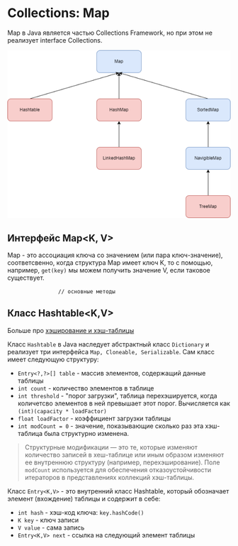 # Collections: Map
Map в Java является частью Collections Framework, но при этом не реализует interface Collections. 

![(./images/MapInterface.png)](./images/MapInterface.png)

## Интерфейс Map<K, V>
Map - это ассоциация ключа со значением (или пара ключ-значение), соответсвенно, когда структура Map имеет ключ K, то с помощью, например, `get(key)` мы можем получить значение V, если таковое существует. 

                    // основные методы

## Класс Hashtable<K,V>
Больше про [хэширование и хэш-таблицы](./Hashing.md)

Класс `Hashtable` в Java наследует абстрактный класс `Dictionary` и реализует три интерфейса `Map, Cloneable, Serializable`. Сам класс имеет следующую структуру: 
* `Entry<?,?>[] table` - массив элементов, содержащий данные таблицы
* `int count` - количество элементов в таблице
* `int threshold` - "порог загрузки", таблица перехэшируется, когда количетсво элементов в ней превышает этот порог. Вычисляется как `(int)(capacity * loadFactor)`
* `float loadFactor` - коэффициент загрузки таблицы
* `int modCount = 0` - значение, показывающие cколько раз эта хэш-таблица была структурно изменена. 

> Структурные модификации — это те, которые изменяют количество записей в хеш-таблице или иным образом изменяют ее внутреннюю структуру (например, перехэширование). Поле `modCount` используется для обеспечения отказоустойчивости итераторов в представлениях коллекций хэш-таблицы.

Класс `Entry<K,V>` - это внутренний класс Hashtable, который обозначает элемент (вхождение) таблицы и содержит в себе: 
* `int hash` - хэш-код ключа: `key.hashCode()`
* `K key` - ключ записи
* `V value` - сама запись
* `Entry<K,V> next` - ссылка на следующий элемент таблицы
